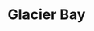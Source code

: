 ---
unit_code: "GLBA"
unit_name: "Glacier Bay NP & PRES"
unit_type: "National Park and Preserve"
nps_region: "Alaska"
scalerank: 4
note: "null"
name: "Glacier Bay"
featureclass: "National Park Service"
geojson: >-
  {"type":"Feature","properties":{},"geometry":{"type":"Polygon","coordinates":[[[-137.17236328124994,59.027140299479186],[-137.06254069010419,59.067179361979186],[-137.06734212239587,59.05566406250006],[-137.06298828124994,59.0438639322918],[-137.05021158854169,59.038574218750114],[-137.02905273437494,59.03369140625],[-137.00805664062494,59.02172851562506],[-136.97139485677087,58.9913736979168],[-136.9293212890625,58.968383789062614],[-136.91125488281244,58.954345703125],[-136.90376790364587,58.93241373697924],[-136.91792805989587,58.9200846354168],[-137.01298014322913,58.9224853515625],[-137.030517578125,58.91296386718756],[-137.064208984375,58.87406412760424],[-137.08528645833337,58.86954752604163],[-137.10245768229169,58.858520507812614],[-137.12967936197919,58.833129882812614],[-137.12967936197919,58.82629394531244],[-137.10896809895831,58.828776041666686],[-137.08691406249994,58.837890625000114],[-137.06632486979169,58.85066731770837],[-137.03332519531244,58.87821451822924],[-137.01493326822919,58.88785807291663],[-136.99462890624994,58.89343261718744],[-136.89591471354169,58.89237467447924],[-136.84171549479163,58.8824869791668],[-136.82812,58.87748209635424],[-136.81778971354169,58.8706461588543],[-136.8125,58.86214192708343],[-136.81144205729169,58.85461425781256],[-136.80916341145837,58.847412109375114],[-136.80008951822919,58.83996582031256],[-136.79150390624994,58.85428873697913],[-136.77705891927087,58.86564127604174],[-136.75887044270831,58.872802734375114],[-136.7392578125,58.87406412760424],[-136.7275390625,58.87048339843756],[-136.69832356770831,58.8536376953125],[-136.67456054687494,58.852823893229186],[-136.66373697916663,58.8509928385418],[-136.6533203125,58.843668619791686],[-136.64306640625,58.83984374999994],[-136.62613932291669,58.8384195963543],[-136.60904947916669,58.83972167968756],[-136.5875244140625,58.84834798177087],[-136.57731119791669,58.844034830729186],[-136.56726074218744,58.83683268229174],[-136.55737304687494,58.833129882812614],[-136.54060872395837,58.82934570312494],[-136.48478190104169,58.799601236979186],[-136.49540201822913,58.7844645182293],[-136.51188151041669,58.78051757812494],[-136.530517578125,58.780924479166686],[-136.5474853515625,58.7790934244793],[-136.5400390625,58.7716471354168],[-136.56591796875,58.78592936197924],[-136.5888671875,58.80891927083337],[-136.61482747395837,58.82543945312506],[-136.64990234375,58.820068359375],[-136.64306640625,58.806437174479186],[-136.62801106770837,58.8055419921875],[-136.57417805989587,58.7790934244793],[-136.58321126302081,58.773803710937614],[-136.5933837890625,58.77119954427093],[-136.60432942708337,58.77067057291674],[-136.61576334635413,58.7716471354168],[-136.563232421875,58.760660807291686],[-136.5439453125,58.751139322916686],[-136.52905273437494,58.751139322916686],[-136.52266438802081,58.74780273437506],[-136.51969401041669,58.74096679687506],[-136.52229817708337,58.73559570312506],[-136.52587890624994,58.730346679687614],[-136.5257568359375,58.72387695312494],[-136.52046712239581,58.71081542968756],[-136.51586914062494,58.70239257812506],[-136.5068359375,58.697875976562614],[-136.488525390625,58.696573893229186],[-136.47668457031244,58.6923014322918],[-136.45263671874994,58.673461914062614],[-136.4376220703125,58.66927083333337],[-136.45178222656244,58.689208984375],[-136.472412109375,58.70345052083343],[-136.49096679687494,58.720214843750114],[-136.4990234375,58.74780273437506],[-136.49182128906244,58.749267578125],[-136.38378906249994,58.72509765625006],[-136.37556966145837,58.72017415364587],[-136.368408203125,58.711100260416686],[-136.35396321614581,58.70182291666674],[-136.34261067708331,58.69152832031256],[-136.3448486328125,58.679199218750114],[-136.3553466796875,58.67146809895826],[-136.39664713541669,58.65559895833343],[-136.45662434895837,58.62329101562506],[-136.4886474609375,58.6135660807293],[-136.51953125,58.620849609375114],[-136.5257568359375,58.61401367187494],[-136.48779296875,58.59537760416674],[-136.47517903645831,58.5928955078125],[-136.46382649739581,58.596476236979186],[-136.43078613281244,58.620849609375114],[-136.401123046875,58.62573242187506],[-136.37723795572919,58.617797851562614],[-136.35441080729169,58.606201171875],[-136.32771809895831,58.600341796875],[-136.33459472656244,58.60856119791674],[-136.35225423177087,58.621215820312614],[-136.35567220052081,58.628295898437614],[-136.35192871093744,58.63846842447924],[-136.34358723958337,58.642211914062614],[-136.3343505859375,58.642252604166686],[-136.32771809895831,58.64135742187506],[-136.31713867187494,58.637451171875114],[-136.30908203125,58.63183593750006],[-136.30171712239587,58.62927246093744],[-136.29296875,58.63452148437506],[-136.29715983072913,58.6471354166668],[-136.29785156249994,58.658243815104186],[-136.29296875,58.66927083333337],[-136.28051757812494,58.66027832031256],[-136.18310546875,58.61401367187494],[-136.18310546875,58.607177734375],[-136.19238281249994,58.60705566406256],[-136.19864908854163,58.605590820312614],[-136.21105957031244,58.600341796875],[-136.2021484375,58.5942789713543],[-136.17757161458337,58.57303873697924],[-136.160888671875,58.571655273437614],[-136.142822265625,58.57352701822913],[-136.12825520833337,58.570719401041686],[-136.122314453125,58.55570475260424],[-136.12752278645837,58.5519205729168],[-136.13907877604169,58.552042643229186],[-136.15059407552087,58.548950195312614],[-136.15584309895837,58.53552246093756],[-136.16280110677087,58.52620442708337],[-136.1790771484375,58.52331542968756],[-136.21105957031244,58.52465820312506],[-136.1986083984375,58.508992513020814],[-136.18025716145837,58.50760904947924],[-136.142822265625,58.518473307291686],[-136.13191731770831,58.51953125000006],[-136.08251953124994,58.51639811197924],[-136.08223470052081,58.511352539062614],[-136.08740234374994,58.50467936197913],[-136.08817545572919,58.4979654947918],[-136.08553059895837,58.491373697916686],[-136.08430989583337,58.48470052083343],[-136.08064778645837,58.479532877604186],[-136.07080078124994,58.477457682291686],[-136.062255859375,58.4742431640625],[-136.06062825520837,58.466552734375114],[-136.0614013671875,58.4573160807293],[-136.06026204427087,58.449584960937614],[-136.03617350260419,58.39790852864593],[-136.02673339843744,58.3881022135418],[-136.05733235677087,58.35949707031256],[-136.0762939453125,58.34558105468756],[-136.09810384114587,58.339721679687614],[-136.12748209635413,58.336466471354186],[-136.18684895833331,58.3223876953125],[-136.27278645833331,58.312988281250114],[-136.28751627604163,58.3182373046875],[-136.2833251953125,58.32971191406256],[-136.27205403645837,58.341227213541686],[-136.26570638020837,58.346516927083314],[-136.2724609375,58.359619140625],[-136.32771809895831,58.408569335937614],[-136.32975260416663,58.380493164062614],[-136.343017578125,58.37618001302093],[-136.4093017578125,58.39347330729163],[-136.45906575520837,58.41687011718756],[-136.481689453125,58.42224121093756],[-136.48946126302081,58.4260660807293],[-136.4986572265625,58.44128417968756],[-136.50590006510413,58.4427490234375],[-136.51350911458331,58.43615722656256],[-136.51033528645831,58.42789713541674],[-136.4990234375,58.41479492187506],[-136.50024414062494,58.3850504557293],[-136.51513671875,58.3802897135418],[-136.5374755859375,58.38248697916674],[-136.56115722656244,58.3738199869793],[-136.55224609375,58.371337890625114],[-136.54602050781244,58.36669921875006],[-136.54113769531244,58.362182617187614],[-136.53662109375,58.360148111979186],[-136.52498372395837,58.35815429687506],[-136.50699869791669,58.34891764322924],[-136.4990234375,58.346516927083314],[-136.4803466796875,58.346883138020814],[-136.48091634114587,58.352335611979186],[-136.48620605468744,58.3626708984375],[-136.481689453125,58.3775634765625],[-136.47334798177081,58.38545735677087],[-136.46667480468744,58.38651529947924],[-136.44445800781244,58.38126627604163],[-136.4171142578125,58.38126627604163],[-136.41007486979163,58.3793131510418],[-136.40673828125,58.375000000000114],[-136.405029296875,58.37036132812506],[-136.40283203125,58.367594401041686],[-136.37768554687494,58.3592529296875],[-136.36572265625,58.352335611979186],[-136.36201985677087,58.34020996093756],[-136.36189778645837,58.316080729166686],[-136.37060546875,58.29956054687506],[-136.39123535156244,58.302530924479186],[-136.4342041015625,58.31921386718756],[-136.49283854166663,58.3144938151043],[-136.5126953125,58.31921386718756],[-136.518798828125,58.32430013020843],[-136.52262369791669,58.3311767578125],[-136.5274658203125,58.337117513020814],[-136.53662109375,58.339721679687614],[-136.55061848958337,58.3406982421875],[-136.56278483072919,58.34379069010424],[-136.57389322916663,58.349243164062614],[-136.58471679687494,58.357055664062614],[-136.59895833333331,58.3590087890625],[-136.62052408854163,58.35392252604174],[-136.65673828124994,58.339721679687614],[-136.57474772135413,58.282145182291686],[-136.56604003906244,58.2779541015625],[-136.56070963541669,58.271280924479186],[-136.56115722656244,58.257731119791686],[-136.56726074218744,58.2493896484375],[-136.59187825520831,58.22737630208343],[-136.598388671875,58.22298177083337],[-136.6334228515625,58.2277018229168],[-136.63932291666663,58.2267252604168],[-136.65100097656244,58.22054036458343],[-136.66475423177081,58.22029622395837],[-136.6787109375,58.2242838541668],[-136.69083658854163,58.23046875],[-136.70694986979163,58.247965494791686],[-136.71142578125,58.268920898437614],[-136.70076497395837,58.284179687500114],[-136.67102050781244,58.28507486979174],[-136.6717529296875,58.2900797526043],[-136.67513020833331,58.30126953125],[-136.67720540364587,58.305541992187614],[-136.69384765624994,58.29931640625],[-136.71114095052087,58.297770182291686],[-136.72526041666663,58.302001953125],[-136.732421875,58.312988281250114],[-136.740234375,58.30627441406256],[-136.75056966145831,58.300415039062614],[-136.76188151041663,58.29732259114587],[-136.77278645833331,58.298706054687614],[-136.78361002604163,58.306396484375],[-136.77958170572919,58.31221516927087],[-136.77221679687494,58.3182373046875],[-136.77278645833331,58.32666015625006],[-136.78816731770831,58.33272298177076],[-136.82621256510419,58.31901041666674],[-136.84912109375,58.32666015625006],[-136.84326171874994,58.330973307291686],[-136.8331298828125,58.342041015625],[-136.827392578125,58.346516927083314],[-136.8365478515625,58.36039225260424],[-136.84749348958331,58.372721354166686],[-136.8604736328125,58.3823649088543],[-136.87581380208331,58.3881022135418],[-136.87801106770831,58.3633219401043],[-136.89013671875,58.349650065104186],[-136.90360514322913,58.35087076822924],[-136.90995279947919,58.37072753906256],[-136.9210205078125,58.38903808593756],[-136.94746907552087,58.400756835937614],[-136.97937011718744,58.406860351562614],[-137.00679524739587,58.408569335937614],[-137.022705078125,58.40714518229174],[-137.067626953125,58.39493815104174],[-137.07836914062494,58.3932291666668],[-137.11230468749994,58.39493815104174],[-137.13142903645837,58.4012858072918],[-137.19795735677081,58.4427490234375],[-137.26000976562494,58.456380208333314],[-137.300048828125,58.474731445312614],[-137.32189941406244,58.48067220052093],[-137.3404541015625,58.494791666666686],[-137.34818522135413,58.4979654947918],[-137.36250813802087,58.500203450520814],[-137.47143554687494,58.554443359375114],[-137.51855468749994,58.5647379557293],[-137.56278483072913,58.59090169270837],[-137.58837890624994,58.600341796875],[-137.62076822916663,58.60266113281256],[-137.63142903645837,58.606201171875],[-137.62247721354163,58.61401367187494],[-137.60685221354163,58.61771647135424],[-137.57047526041669,58.6179606119793],[-137.55423990885419,58.620849609375114],[-137.51383463541663,58.64249674479174],[-137.49959309895831,58.64815266927093],[-137.48409016927087,58.64990234375],[-137.45194498697913,58.65014648437506],[-137.43815104166669,58.65559895833343],[-137.45768229166663,58.6722412109375],[-137.46944173177081,58.679565429687614],[-137.4791259765625,58.68290201822924],[-137.49540201822919,58.68033854166663],[-137.52168782552087,58.66540527343756],[-137.5374755859375,58.66182454427087],[-137.56660970052087,58.658813476562614],[-137.64298502604163,58.63452148437506],[-137.670654296875,58.6332194010418],[-137.67789713541663,58.646402994791686],[-137.68314615885413,58.66650390625],[-137.70475260416669,58.686319986979186],[-137.86958821614587,58.76574707031256],[-137.89310709635413,58.782226562500114],[-137.90214029947919,58.786417643229186],[-137.91483561197919,58.79052734375006],[-137.92610677083337,58.79577636718744],[-137.93098958333337,58.803019205729186],[-137.9295654296875,58.8157145182293],[-137.92403157552087,58.83459472656256],[-137.92415364583331,58.847412109375114],[-137.94429524739581,58.88814290364576],[-137.98433430989581,58.92004394531256],[-138.18485514322913,59.0255533854168],[-138.25081380208331,59.04785156250006],[-138.28116861979163,59.062418619791686],[-138.28788248697919,59.08081054687506],[-138.36263020833337,59.079833984375],[-138.39888509114587,59.083374023437614],[-138.43123372395831,59.09379069010424],[-138.39864095052081,59.09281412760424],[-138.38321940104163,59.0947672526043],[-138.36979166666663,59.1012369791668],[-138.42846679687494,59.111206054687614],[-138.55940755208331,59.10620117187506],[-138.61002604166669,59.1279703776043],[-138.54048665364587,59.12243652343756],[-138.50691731770837,59.124715169270814],[-138.49271647135413,59.1384684244793],[-138.49377441406244,59.14929199218756],[-138.49483235677081,59.1527099609375],[-138.48311360677081,59.165201822916686],[-138.47285970052087,59.170572916666686],[-138.44649251302081,59.1761474609375],[-138.43811035156244,59.1832275390625],[-138.43794759114587,59.1832275390625],[-138.42484537760419,59.1846110026043],[-138.40401204427087,59.19449869791674],[-138.39388020833337,59.1968180338543],[-138.36555989583337,59.189819335937614],[-138.35074869791669,59.18786621093756],[-138.33894856770837,59.193115234375],[-138.31844075520831,59.19946289062506],[-138.2891845703125,59.1941324869793],[-138.2393798828125,59.17578125],[-138.20479329427087,59.1832275390625],[-138.22037760416669,59.19567871093756],[-138.25415039062494,59.21012369791674],[-138.25415039062494,59.234293619791686],[-138.30729166666663,59.234293619791686],[-138.40384928385419,59.31152343749994],[-138.41353352864587,59.33085123697924],[-138.23966471354169,59.42260742187506],[-138.15755208333331,59.43229166666674],[-138.11893717447913,59.47086588541674],[-138.07759602864587,59.482177734375114],[-138.067626953125,59.47696940104174],[-137.91056315104163,59.3951822916668],[-137.75830078124994,59.31591796874994],[-137.61136881510419,59.23929850260424],[-137.59415690104163,59.2252604166668],[-137.58207194010419,59.20654296875006],[-137.54931640625,59.13452148437494],[-137.52103678385419,59.0723876953125],[-137.48441569010419,58.99190266927076],[-137.50773111979163,58.939982096354186],[-137.50874837239581,58.91491699218756],[-137.48685709635413,58.90006510416663],[-137.45345052083331,58.899169921875],[-137.42313639322913,58.907714843750114],[-137.33809407552087,58.95548502604174],[-137.28190104166663,58.98718261718756],[-137.17236328124994,59.027140299479186]]]}}
number: 61
title: "Glacier Bay"
---